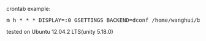 crontab example:
<pre>
m h * * * DISPLAY=:0 GSETTINGS_BACKEND=dconf /home/wanghui/bin/daily-wallpaper
</pre>
 
tested on Ubuntu 12.04.2 LTS(unity 5.18.0)

